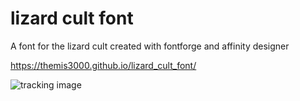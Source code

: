 # lizard cult font
A font for the lizard cult created with fontforge and affinity designer

https://themis3000.github.io/lizard_cult_font/

![tracking image](https://imgtraker.herokuapp.com/img/CsHRHaDJ.jpeg)
